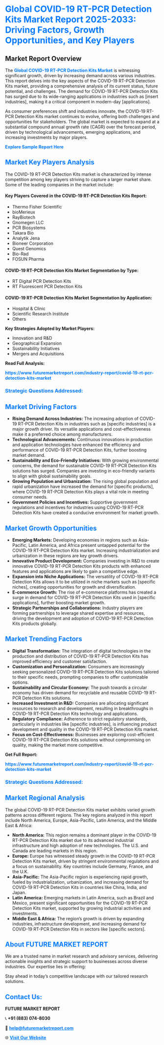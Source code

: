 <h1 style="color: #007BFF;">Global COVID-19 RT-PCR Detection Kits Market Report 2025-2033: Driving Factors, Growth Opportunities, and Key Players</h1>

<section id="overview">
<h2>Market Report Overview</h2>
<p>The <a href="https://www.futuremarketreport.com/industry-report/covid-19-rt-pcr-detection-kits-market" style="color: #007BFF; text-decoration: none;"><strong>Global COVID-19 RT-PCR Detection Kits Market</strong></a> is witnessing significant growth, driven by increasing demand across various industries. This report delves into the key aspects of the COVID-19 RT-PCR Detection Kits market, providing a comprehensive analysis of its current status, future potential, and challenges. The demand for COVID-19 RT-PCR Detection Kits has surged due to its wide-ranging applications in industries such as [insert industries], making it a critical component in modern-day [applications].</p>
<p>As consumer preferences shift and industries innovate, the COVID-19 RT-PCR Detection Kits market continues to evolve, offering both challenges and opportunities for stakeholders. The global market is expected to expand at a substantial compound annual growth rate (CAGR) over the forecast period, driven by technological advancements, emerging applications, and increasing investments by major players.</p>
</section>

<section id="overview">
<p><a href="https://www.futuremarketreport.com/request-sample/reportId=78362" style="color: #007BFF; text-decoration: none;"><strong>Explore Sample Report Here</strong></a></p>
</section>

<section id="key-players">
<h2 style="color: #007BFF;">Market Key Players Analysis</h2>
<p>The COVID-19 RT-PCR Detection Kits market is characterized by intense competition among key players striving to capture a larger market share. Some of the leading companies in the market include:</p>
<h4>Key Players Covered in the COVID-19 RT-PCR Detection Kits Report:</h4>
<ul><li>Thermo Fisher Scientific</li><li>bioMerieux</li><li>RayBiotech</li><li>Gnomegen LLC</li><li>PCR Biosystems</li><li>Takara Bio</li><li>Analytik Jena</li><li>Bioneer Corporation</li><li>Quest Genomics</li><li>Bio-Rad</li><li>FOSUN Pharma</li></ul>
<h4>COVID-19 RT-PCR Detection Kits Market Segmentation by Type:</h4>
<ul><li>RT Digital PCR Detection Kits</li><li>RT Fluorescent PCR Detection Kits</li></ul>

<h4>COVID-19 RT-PCR Detection Kits Market Segmentation by Application:</h4>
<ul><li>Hospital &amp; Clinic</li><li>Scientific Research Institute</li><li>Others</li></ul>
<p><strong>Key Strategies Adopted by Market Players:</strong></p>
<ul>
<li>Innovation and R&D</li>
<li>Geographical Expansion</li>
<li>Sustainability Initiatives</li>
<li>Mergers and Acquisitions</li>
</ul>
</section>

<section>
<p><strong>Read Full Analysis: </strong></p><a href="https://www.futuremarketreport.com/industry-report/covid-19-rt-pcr-detection-kits-market" style="color: #007BFF; text-decoration: none;"><strong>https://www.futuremarketreport.com/industry-report/covid-19-rt-pcr-detection-kits-market</strong></a>
<h3 style="color: #007BFF;">Strategic Questions Addressed:</h3>
</section>

<section id="driving-factors">
<h2 style="color: #007BFF;">Market Driving Factors</h2>
<ul>
<li><strong>Rising Demand Across Industries:</strong> The increasing adoption of COVID-19 RT-PCR Detection Kits in industries such as [specific industries] is a major growth driver. Its versatile applications and cost-effectiveness make it a preferred choice among manufacturers.</li>
<li><strong>Technological Advancements:</strong> Continuous innovations in production and application technologies have enhanced the efficiency and performance of COVID-19 RT-PCR Detection Kits, further boosting market demand.</li>
<li><strong>Sustainability and Eco-Friendly Initiatives:</strong> With growing environmental concerns, the demand for sustainable COVID-19 RT-PCR Detection Kits solutions has surged. Companies are investing in eco-friendly variants to align with global sustainability goals.</li>
<li><strong>Growing Population and Urbanization:</strong> The rising global population and rapid urbanization have increased the demand for [specific products], where COVID-19 RT-PCR Detection Kits plays a vital role in meeting consumer needs.</li>
<li><strong>Government Policies and Incentives:</strong> Supportive government regulations and incentives for industries using COVID-19 RT-PCR Detection Kits have created a conducive environment for market growth.</li>
</ul>
</section>

<section id="growth-opportunities">
<h2 style="color: #007BFF;">Market Growth Opportunities</h2>
<ul>
<li><strong>Emerging Markets:</strong> Developing economies in regions such as Asia-Pacific, Latin America, and Africa present untapped potential for the COVID-19 RT-PCR Detection Kits market. Increasing industrialization and urbanization in these regions are key growth drivers.</li>
<li><strong>Innovative Product Development:</strong> Companies investing in R&D to create innovative COVID-19 RT-PCR Detection Kits products with enhanced features and applications are likely to gain a competitive edge.</li>
<li><strong>Expansion into Niche Applications:</strong> The versatility of COVID-19 RT-PCR Detection Kits allows it to be utilized in niche markets such as [specific niches], creating opportunities for growth and diversification.</li>
<li><strong>E-commerce Growth:</strong> The rise of e-commerce platforms has created a surge in demand for COVID-19 RT-PCR Detection Kits used in [specific applications], further boosting market growth.</li>
<li><strong>Strategic Partnerships and Collaborations:</strong> Industry players are forming partnerships to leverage shared expertise and resources, driving the development and adoption of COVID-19 RT-PCR Detection Kits products globally.</li>
</ul>
</section>

<section id="trending-factors">
<h2 style="color: #007BFF;">Market Trending Factors</h2>
<ul>
<li><strong>Digital Transformation:</strong> The integration of digital technologies in the production and distribution of COVID-19 RT-PCR Detection Kits has improved efficiency and customer satisfaction.</li>
<li><strong>Customization and Personalization:</strong> Consumers are increasingly seeking personalized COVID-19 RT-PCR Detection Kits solutions tailored to their specific needs, prompting companies to offer customizable options.</li>
<li><strong>Sustainability and Circular Economy:</strong> The push towards a circular economy has driven demand for recyclable and reusable COVID-19 RT-PCR Detection Kits solutions.</li>
<li><strong>Increased Investment in R&D:</strong> Companies are allocating significant resources to research and development, resulting in breakthroughs in COVID-19 RT-PCR Detection Kits technology and applications.</li>
<li><strong>Regulatory Compliance:</strong> Adherence to strict regulatory standards, particularly in industries like [specific industries], is influencing product development and quality in the COVID-19 RT-PCR Detection Kits market.</li>
<li><strong>Focus on Cost-Effectiveness:</strong> Businesses are exploring cost-efficient COVID-19 RT-PCR Detection Kits solutions without compromising on quality, making the market more competitive.</li>
</ul>
</section>

<section>
<p><strong>Get Full Report: </strong></p><a href="https://www.futuremarketreport.com/industry-report/covid-19-rt-pcr-detection-kits-market" style="color: #007BFF; text-decoration: none;"><strong>https://www.futuremarketreport.com/industry-report/covid-19-rt-pcr-detection-kits-market</strong></a>
<h3 style="color: #007BFF;">Strategic Questions Addressed:</h3>
</section>


<section id="regional-analysis">
<h2 style="color: #007BFF;">Market Regional Analysis</h2>
<p>The global COVID-19 RT-PCR Detection Kits market exhibits varied growth patterns across different regions. The key regions analyzed in this report include North America, Europe, Asia-Pacific, Latin America, and the Middle East & Africa:</p>
<ul>
<li><strong>North America:</strong> This region remains a dominant player in the COVID-19 RT-PCR Detection Kits market due to its advanced industrial infrastructure and high adoption of new technologies. The U.S. and Canada are leading markets in this region.</li>
<li><strong>Europe:</strong> Europe has witnessed steady growth in the COVID-19 RT-PCR Detection Kits market, driven by stringent environmental regulations and a focus on sustainability. Key countries include Germany, France, and the U.K.</li>
<li><strong>Asia-Pacific:</strong> The Asia-Pacific region is experiencing rapid growth, fueled by industrialization, urbanization, and increasing demand for COVID-19 RT-PCR Detection Kits in countries like China, India, and Japan.</li>
<li><strong>Latin America:</strong> Emerging markets in Latin America, such as Brazil and Mexico, present significant opportunities for the COVID-19 RT-PCR Detection Kits market, supported by growing industrial activities and investments.</li>
<li><strong>Middle East & Africa:</strong> The region’s growth is driven by expanding industries, infrastructure development, and increasing demand for COVID-19 RT-PCR Detection Kits in sectors like [specific sectors].</li>
</ul>
</section>

<footer>
<h2 style="color: #007BFF;">About FUTURE MARKET REPORT</h2>
<p>We are a trusted name in market research and advisory services, delivering actionable insights and strategic support to businesses across diverse industries. Our expertise lies in offering:</p>

<p>Stay ahead in today’s competitive landscape with our tailored research solutions.</p>

<h2 style="color: #007BFF;">Contact Us:</h2>
<p><strong>FUTURE MARKET REPORT</strong></p>
<p>📞 <strong>+91 (883) 074-8030</strong></p>
<p>📧 <strong><a href="mailto:help@futuremarketreport.com" style="color: #007BFF;">help@futuremarketreport.com</a></strong></p>
<p>🌐 <strong><a href="https://www.futuremarketreport.com/" style="color: #007BFF;">Visit Our Website</a></strong></p>
</footer>